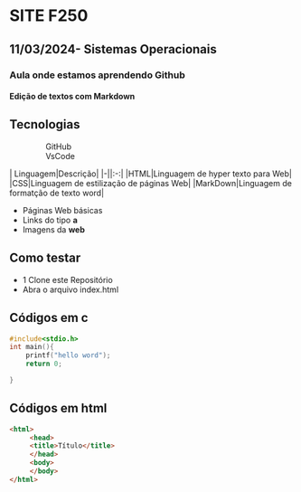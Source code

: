 # SITE F250
## 11/03/2024- Sistemas Operacionais
### Aula onde estamos aprendendo Github
#### Edição de textos com Markdown

## Tecnologias
<img scr="https://git-scm.com/images/logos/downloads/Git-Icon-Black.png" style="width:60px"> GitHub<br>
<img scr="https://logowik.com/content/uploads/images/visual-studio-code7642.jpg" style="width:60px"> VsCode<br>

| Linguagem|Descrição|
|-||:-:|
|HTML|Linguagem de hyper texto para Web|
|CSS|Linguagem de estilização de páginas Web|
|MarkDown|Linguagem de formatção de texto word|

- Páginas Web básicas
- Links do tipo **a**
- Imagens da **web**

## Como testar
- 1 Clone este Repositório
- Abra o arquivo index.html

## Códigos em c
````c
#include<stdio.h>
int main(){
    printf("hello word");
    return 0;

}
````

## Códigos em html
````html
<html>
     <head>
     <title>Título</title>
     </head>
     <body>
     </body>
</html>
````

